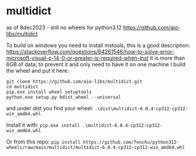# multidict
as of 8dec2023 - still no wheels for python3.12
https://github.com/aio-libs/multidict

To build on windows you need to install mstools, this is a good description:
https://stackoverflow.com/questions/64261546/how-to-solve-error-microsoft-visual-c-14-0-or-greater-is-required-when-inst
it is more than 6GB of data, to prevent it and only need to have it on one machine
I build the wheel and put it here:

```
git clone https://github.com/aio-libs/multidict.git
cd multidict
pip.exe install wheel setuptools
python.exe setup.py bdist_wheel --universal
```
 and under dist you find your wheel:
 `.\dist\multidict-6.0.4-cp312-cp312-win_amd64.whl`

Install it with:
`pip.exe install .\multidict-6.0.4-cp312-cp312-win_amd64.whl`

Or from this repo: 
`pip install https://github.com/fenchu/python312-wheels/raw/main/multidict/multidict-6.0.4-cp312-cp312-win_amd64.whl`
